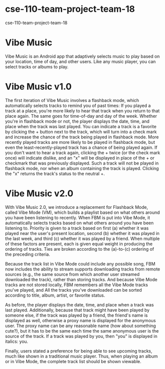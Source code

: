 # cse-110-team-project-team-18
cse-110-team-project-team-18 

# Vibe Music

Vibe Music is an Android app that adaptively selects music to play based on your location, time of day, and other users. Like any music player, you can select tracks or albums to play.

# Vibe Music v1.0

The first iteration of Vibe Music involves a flashback mode, which automatically selects tracks to remind you of past times:  If you played a track at a place, you're more likely to hear that track when you return to that place again.  The same goes for time-of-day and day of the week.  Whether you're in flashback mode or not, the player displays the date, time, and place when the track was last played.  You can indicate a track is a favorite by clicking the + button next to the track, which will turn into a check mark and increase the chance of the track being played in flashback mode.  More recently played tracks are more likely to be played in flashback mode, but even the least-recently-played track has a chance of being played again.  If you don't want to hear a track again, clicking the + twice (or the check mark once) will indicate dislike, and an "x" will be displayed in place of the + or checkmark that was previously displayed.  Such a track will not be played in flashback mode, nor when an album containing the track is played.  Clicking the "x" returns the track's status to the neutral +.

# Vibe Music v2.0 

With Vibe Music 2.0, we introduce a replacement for Flashback Mode, called Vibe Mode (VM), which builds a playlist based on what others around you have been listening to recently.  When FBM is put into Vibe Mode, it automatically selects tracks based on what others around you have been listening to.  Priority is given to a track based on first (a) whether it was played near the user's present location, second (b) whether it was played in the last week, and third (c) whether it was played by a friend.  When multiple of these factors are present, each is given equal weight in producing the ordering of tracks.  Ties are broken according to the (a)-to-(c) ordering of the preceding criteria.

Because the track list in Vibe Mode could include any possible song, FBM now includes the ability to stream supports downloading tracks from remote sources (e.g., the same source from which another user streamed downloaded the track), rather than storing tracks.  And because Vibe Mode tracks are not stored locally, FBM remembers all the Vibe Mode tracks you've played, and All the tracks you've downloaded can be sorted according to title, album, artist, or favorite status.

As before, the player displays the date, time, and place when a track was last played.  Additionally, because that track might have been played by someone else, if the track was played by a friend, the friend's name is displayed as well, otherwise a proxy name is displayed for the anonymous user.  The proxy name can be any reasonable name (how about something cute?), but it has to be the same each time the same anonymous user is the source of the track.  If a track was played by you, then "you" is displayed in italics: you.

Finally, users stated a preference for being able to see upcoming tracks, much like shown in a traditional music player.  Thus, when playing an album or in Vibe Mode, the complete track list should be shown viewable.

